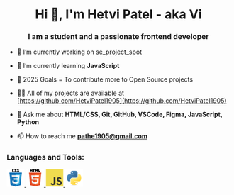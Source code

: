 <h1 align="center">Hi 👋, I'm Hetvi Patel - aka Vi</h1>
<h3 align="center">I am a student and a passionate frontend developer</h3>

- 🔭 I’m currently working on [se_project_spot](https://github.com/HetviPatel1905/se_project_spots)

- 🌱 I’m currently learning **JavaScript**

- 🌱 2025 Goals = To contribute more to Open Source projects 

- 👨‍💻 All of my projects are available at [https://github.com/HetviPatel1905](https://github.com/HetviPatel1905)

- 💬 Ask me about **HTML/CSS, Git, GitHub, VSCode, Figma, JavaScript, Python**

- 📫 How to reach me **pathe1905@gmail.com**

<h3 align="left">Languages and Tools:</h3>
<p align="left"> <a href="https://www.w3schools.com/css/" target="_blank" rel="noreferrer"> <img src="https://raw.githubusercontent.com/devicons/devicon/master/icons/css3/css3-original-wordmark.svg" alt="css3" width="40" height="40"/> </a> <a href="https://www.w3.org/html/" target="_blank" rel="noreferrer"> <img src="https://raw.githubusercontent.com/devicons/devicon/master/icons/html5/html5-original-wordmark.svg" alt="html5" width="40" height="40"/> </a> <a href="https://developer.mozilla.org/en-US/docs/Web/JavaScript" target="_blank" rel="noreferrer"> <img src="https://raw.githubusercontent.com/devicons/devicon/master/icons/javascript/javascript-original.svg" alt="javascript" width="40" height="40"/> </a> <a href="https://www.python.org" target="_blank" rel="noreferrer"> <img src="https://raw.githubusercontent.com/devicons/devicon/master/icons/python/python-original.svg" alt="python" width="40" height="40"/> </a> </p>




